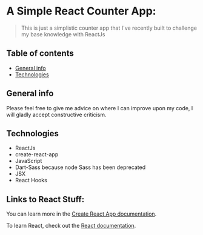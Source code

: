 # A Simple React Counter App:

> This is just a simplistic counter app that I've recently built to challenge my base knowledge with ReactJs

## Table of contents

- [General info](#general-info)
- [Technologies](#technologies)

## General info

Please feel free to give me advice on where I can improve upon my code, I will gladly accept constructive criticism.

## Technologies

- ReactJs
- create-react-app
- JavaScript
- Dart-Sass because node Sass has been deprecated
- JSX
- React Hooks

## Links to React Stuff:

You can learn more in the [Create React App documentation](https://facebook.github.io/create-react-app/docs/getting-started).

To learn React, check out the [React documentation](https://reactjs.org/).
